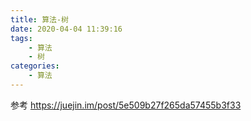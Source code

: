 ```yaml
---
title: 算法-树
date: 2020-04-04 11:39:16
tags:
    - 算法
    - 树
categories:
    - 算法
---
```


参考
https://juejin.im/post/5e509b27f265da57455b3f33